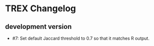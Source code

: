 # TREX Changelog

## development version

* #7: Set default Jaccard threshold to 0.7 so that it matches R output.
